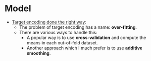 # Model
- [Target encoding done the right way](https://maxhalford.github.io/blog/target-encoding/):
  - The problem of target encoding has a name: **over-fitting**.
  - There are various ways to handle this:
    - A popular way is to use **cross-validation** and compute the means in each out-of-fold dataset.
    - Another approach which I much prefer is to use **additive smoothing**.
